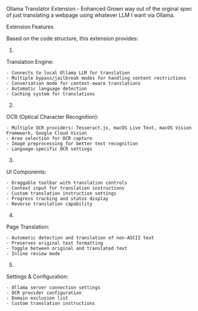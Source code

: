 Ollama Translator Extension - Enhanced
Grown way out of the orginal spec of just translating a webpage using whatever LLM I want via Ollama.

Extension Features

Based on the code structure, this extension provides:

1. 
Translation Engine:

	- Connects to local Ollama LLM for translation
	- Multiple bypass/jailbreak modes for handling content restrictions
	- Conversation mode for context-aware translations
	- Automatic language detection
	- Caching system for translations
2. 
OCR (Optical Character Recognition):

	- Multiple OCR providers: Tesseract.js, macOS Live Text, macOS Vision Framework, Google Cloud Vision
	- Area selection for OCR capture
	- Image preprocessing for better text recognition
	- Language-specific OCR settings
3. 
UI Components:

	- Draggable toolbar with translation controls
	- Context input for translation instructions
	- Custom translation instruction settings
	- Progress tracking and status display
	- Reverse translation capability
4. 
Page Translation:

	- Automatic detection and translation of non-ASCII text
	- Preserves original text formatting
	- Toggle between original and translated text
	- Inline review mode
5. 
Settings & Configuration:

	- Ollama server connection settings
	- OCR provider configuration
	- Domain exclusion list
	- Custom translation instructions
